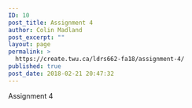 ```yaml
---
ID: 10
post_title: Assignment 4
author: Colin Madland
post_excerpt: ""
layout: page
permalink: >
  https://create.twu.ca/ldrs662-fa18/assignment-4/
published: true
post_date: 2018-02-21 20:47:32
---
```

Assignment 4